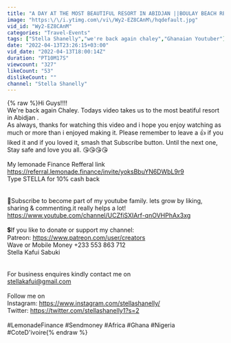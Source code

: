 ```yaml
---
title: "A DAY AT THE MOST BEAUTIFUL RESORT IN ABIDJAN ||BOULAY BEACH RESORT BBR || COTE D'IVOIRE"
image: "https:\/\/i.ytimg.com\/vi\/Wy2-EZ8CAnM\/hqdefault.jpg"
vid_id: "Wy2-EZ8CAnM"
categories: "Travel-Events"
tags: ["Stella Shanelly","we're back again chaley","Ghanaian Youtuber"]
date: "2022-04-13T23:26:15+03:00"
vid_date: "2022-04-13T18:00:14Z"
duration: "PT10M17S"
viewcount: "327"
likeCount: "53"
dislikeCount: ""
channel: "Stella Shanelly"
---
```

{% raw %}Hi Guys!!!!<br />We're back again Chaley. Todays video takes us to the most beatiful resort in Abidjan .<br />As always, thanks for watching this video and i hope you enjoy watching as much or more than i enjoyed making it. Please remember to leave a 👍  if you liked it and if you loved it, smash that Subscribe button. Until the next one, Stay safe and love you all. 😘😘😘😘 <br /><br />My lemonade Finance Refferal link<br /><a rel="nofollow" target="blank" href="https://referral.lemonade.finance/invite/yoksBbuYN6DWbL9r9">https://referral.lemonade.finance/invite/yoksBbuYN6DWbL9r9</a><br />Type STELLA for 10%  cash back<br /><br /><br />🔴Subscribe to become part of my youtube family. lets grow by liking, sharing &amp; commenting.it really helps a lot!<br /><a rel="nofollow" target="blank" href="https://www.youtube.com/channel/UCZfiSXIArf-qnOVHPhAx3xg">https://www.youtube.com/channel/UCZfiSXIArf-qnOVHPhAx3xg</a><br /><br />💲If you like to donate or support my channel:<br />Patreon: <a rel="nofollow" target="blank" href="https://www.patreon.com/user/creators">https://www.patreon.com/user/creators</a><br />Wave or Mobile Money +233 553 863 712 <br />Stella Kafui Sabuki<br /><br /><br />For business enquires kindly contact me on <br />stellakafui@gmail.com <br /><br />Follow me on<br />Instagram: <a rel="nofollow" target="blank" href="https://www.instagram.com/stellashanelly/">https://www.instagram.com/stellashanelly/</a><br />Twitter: <a rel="nofollow" target="blank" href="https://twitter.com/stellashanelly1?s=2">https://twitter.com/stellashanelly1?s=2</a><br /><br />#LemonadeFinance #Sendmoney #Africa #Ghana #Nigeria #CoteD'ivoire{% endraw %}
